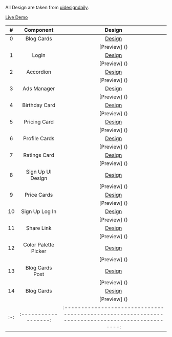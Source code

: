 All Design are taken from  [uidesigndaily](https://uidesigndaily.com/).

[Live Demo](https://sid02.github.io/UI-Daily-Design/) 


|  #  |      Component       |                                              Design                                              |
| :-: | :------------------: | :----------------------------------------------------------------------------------------------: |
|  0  |      Blog Cards      |    [Design](https://uidesigndaily.com/posts/sketch-blog-cards-post-article-thumbnail-day-997)    |
|     |                      |                                           [Preview] ()                                           |
|  1  |        Login         |    [Design](https://uidesigndaily.com/posts/sketch-blog-cards-post-article-thumbnail-day-997)    |
|     |                      |                                           [Preview] ()                                           |
|  2  |      Accordion       |               [Design](https://uidesigndaily.com/posts/sketch-accordion-day-1220)                |
|     |                      |                                           [Preview] ()                                           |
|  3  |     Ads Manager      |         [Design](https://uidesigndaily.com/posts/sketch-ads-manager-table-list-day-1049)         |
|     |                      |                                           [Preview] ()                                           |
|  4  |    Birthday Card     |       [Design](https://uidesigndaily.com/posts/sketch-birthdays-list-card-widget-day-1042)       |
|     |                      |                                           [Preview] ()                                           |
|  5  |     Pricing Card     | [Design](https://uidesigndaily.com/posts/sketch-pricing-card-price-table-dark-theme-ui-day-1108) |
|     |                      |                                           [Preview] ()                                           |
|  6  |    Profile Cards     |      [Design](https://uidesigndaily.com/posts/sketch-profile-cards-ui-design-card-day-1205)      |
|     |                      |                                           [Preview] ()                                           |
|  7  |     Ratings Card     |       [Design](https://uidesigndaily.com/posts/figma-ratings-card-review-rating-day-1113)        |
|     |                      |                                           [Preview] ()                                           |
|  8  |  Sign Up UI Design   |         [Design](https://uidesigndaily.com/posts/sketch-sign-up-ui-design-form-day-1206)         |
|     |                      |                                           [Preview] ()                                           |
|  9  |     Price Cards      |      [Design](https://uidesigndaily.com/posts/sketch-pricing-cards-ui-design-card-day-1207)      |
|     |                      |                                           [Preview] ()                                           |
| 10  |    Sign Up Log In    |      [Design](https://uidesigndaily.com/posts/figma-sign-up-log-in-authentication-day-1109)      |
|     |                      |                                           [Preview] ()                                           |
| 11  |      Share Link      |    [Design](https://uidesigndaily.com/posts/sketch-blog-cards-post-article-thumbnail-day-997)    |
|     |                      |                                           [Preview] ()                                           |
| 12  | Color Palette Picker |    [Design](https://uidesigndaily.com/posts/sketch-color-palette-generator-picker--day-1114)     |
|     |                      |                                           [Preview] ()                                           |
| 13  |  Blog Cards Post     |    [Design](https://uidesigndaily.com/posts/sketch-blog-cards-post-article-thumbnail-day-998)    |
|     |                      |                                           [Preview] ()                                           |
| 14  |      Blog Cards      |    [Design](https://uidesigndaily.com/posts/sketch-blog-cards-post-article-thumbnail-day-997)    |
|     |                      |                                           [Preview] ()                                           |
| :-: | :------------------: | :----------------------------------------------------------------------------------------------: |







